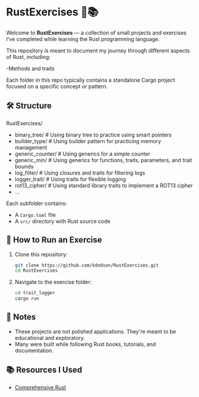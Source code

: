 # RustExercises 🦀📚

Welcome to **RustExercises** — a collection of small projects and exercises I've completed while learning the Rust programming language.

This repository is meant to document my journey through different aspects of Rust, including:

-Methods and traits

Each folder in this repo typically contains a standalone Cargo project focused on a specific concept or pattern.

## 🛠 Structure
RustExercises/
- binary_tree/ # Using binary tree to practice using smart pointers
- builder_type/ # Using builder pattern for practicing memory management
- generic_counter/ # Using generics for a simple counter
- generic_min/ # Using generics for functions, traits, parameters, and trait bounds
- log_filter/ # Using closures and traits for filtering logs
- logger_trait/ # Using traits for flexible logging
- rot13_cipher/ # Using standard library traits to implement a ROT13 cipher
- ...

Each subfolder contains:
- A `Cargo.toml` file
- A `src/` directory with Rust source code

## 🚀 How to Run an Exercise

1. Clone this repository:
   ```bash
   git clone https://github.com/kdodson/RustExercises.git
   cd RustExercises
2. Navigate to the exercise folder:
   ```bash
   cd trait_logger
   cargo run

## 🧪 Notes
- These projects are not polished applications. They're meant to be educational and exploratory.
- Many were built while following Rust books, tutorials, and documentation.

## 📚 Resources I Used
- [Comprehensive Rust](https://google.github.io/comprehensive-rust)
